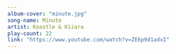 ```yaml
---
album-cover: "minute.jpg"
song-name: Minute
artist: Koastle & Kiiara
play-count: 22
link: "https://www.youtube.com/watch?v=ZE6p9d1adxI"
---
```


<!-- TODO Update -->